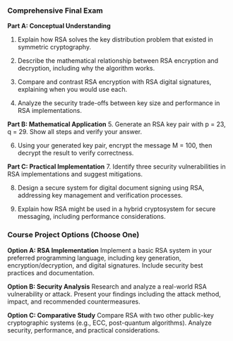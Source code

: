 ### Comprehensive Final Exam

**Part A: Conceptual Understanding**
1. Explain how RSA solves the key distribution problem that existed in symmetric cryptography.

2. Describe the mathematical relationship between RSA encryption and decryption, including why the algorithm works.

3. Compare and contrast RSA encryption with RSA digital signatures, explaining when you would use each.

4. Analyze the security trade-offs between key size and performance in RSA implementations.

**Part B: Mathematical Application**
5.  Generate an RSA key pair with p = 23, q = 29. Show all steps and verify your answer.

6. Using your generated key pair, encrypt the message M = 100, then decrypt the result to verify correctness.

**Part C: Practical Implementation**
7.  Identify three security vulnerabilities in RSA implementations and suggest mitigations.

8.  Design a secure system for digital document signing using RSA, addressing key management and verification processes.

9.  Explain how RSA might be used in a hybrid cryptosystem for secure messaging, including performance considerations.

### Course Project Options (Choose One)

**Option A: RSA Implementation**
Implement a basic RSA system in your preferred programming language, including key generation, encryption/decryption, and digital signatures. Include security best practices and documentation.

**Option B: Security Analysis**
Research and analyze a real-world RSA vulnerability or attack. Present your findings including the attack method, impact, and recommended countermeasures.

**Option C: Comparative Study**
Compare RSA with two other public-key cryptographic systems (e.g., ECC, post-quantum algorithms). Analyze security, performance, and practical considerations.